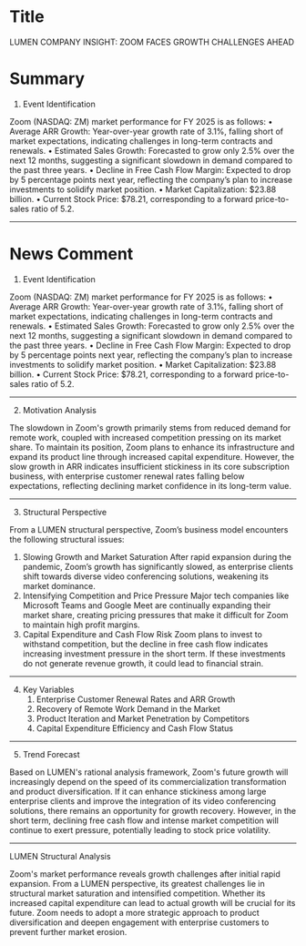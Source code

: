 # Title
LUMEN COMPANY INSIGHT: ZOOM FACES GROWTH CHALLENGES AHEAD

# Summary
1. Event Identification

Zoom (NASDAQ: ZM) market performance for FY 2025 is as follows:
   • Average ARR Growth: Year-over-year growth rate of 3.1%, falling short of market expectations, indicating challenges in long-term contracts and renewals.
   • Estimated Sales Growth: Forecasted to grow only 2.5% over the next 12 months, suggesting a significant slowdown in demand compared to the past three years.
   • Decline in Free Cash Flow Margin: Expected to drop by 5 percentage points next year, reflecting the company’s plan to increase investments to solidify market position.
   • Market Capitalization: $23.88 billion.
   • Current Stock Price: $78.21, corresponding to a forward price-to-sales ratio of 5.2.

---

# News Comment
1. Event Identification

Zoom (NASDAQ: ZM) market performance for FY 2025 is as follows:
   • Average ARR Growth: Year-over-year growth rate of 3.1%, falling short of market expectations, indicating challenges in long-term contracts and renewals.
   • Estimated Sales Growth: Forecasted to grow only 2.5% over the next 12 months, suggesting a significant slowdown in demand compared to the past three years.
   • Decline in Free Cash Flow Margin: Expected to drop by 5 percentage points next year, reflecting the company’s plan to increase investments to solidify market position.
   • Market Capitalization: $23.88 billion.
   • Current Stock Price: $78.21, corresponding to a forward price-to-sales ratio of 5.2.

---

2. Motivation Analysis

The slowdown in Zoom's growth primarily stems from reduced demand for remote work, coupled with increased competition pressing on its market share. To maintain its position, Zoom plans to enhance its infrastructure and expand its product line through increased capital expenditure. However, the slow growth in ARR indicates insufficient stickiness in its core subscription business, with enterprise customer renewal rates falling below expectations, reflecting declining market confidence in its long-term value.

---

3. Structural Perspective

From a LUMEN structural perspective, Zoom’s business model encounters the following structural issues:
   1. Slowing Growth and Market Saturation
After rapid expansion during the pandemic, Zoom’s growth has significantly slowed, as enterprise clients shift towards diverse video conferencing solutions, weakening its market dominance.
   2. Intensifying Competition and Price Pressure
Major tech companies like Microsoft Teams and Google Meet are continually expanding their market share, creating pricing pressures that make it difficult for Zoom to maintain high profit margins.
   3. Capital Expenditure and Cash Flow Risk
Zoom plans to invest to withstand competition, but the decline in free cash flow indicates increasing investment pressure in the short term. If these investments do not generate revenue growth, it could lead to financial strain.

---

4. Key Variables
   1. Enterprise Customer Renewal Rates and ARR Growth
   2. Recovery of Remote Work Demand in the Market
   3. Product Iteration and Market Penetration by Competitors
   4. Capital Expenditure Efficiency and Cash Flow Status

---

5. Trend Forecast

Based on LUMEN's rational analysis framework, Zoom's future growth will increasingly depend on the speed of its commercialization transformation and product diversification. If it can enhance stickiness among large enterprise clients and improve the integration of its video conferencing solutions, there remains an opportunity for growth recovery. However, in the short term, declining free cash flow and intense market competition will continue to exert pressure, potentially leading to stock price volatility.

---

LUMEN Structural Analysis

Zoom's market performance reveals growth challenges after initial rapid expansion. From a LUMEN perspective, its greatest challenges lie in structural market saturation and intensified competition. Whether its increased capital expenditure can lead to actual growth will be crucial for its future. Zoom needs to adopt a more strategic approach to product diversification and deepen engagement with enterprise customers to prevent further market erosion.
